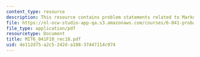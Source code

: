 ```yaml
---
content_type: resource
description: This resource contains problem statements related to Markov chains.
file: https://ol-ocw-studio-app-qa.s3.amazonaws.com/courses/6-041-probabilistic-systems-analysis-and-applied-probability-fall-2010/4e112d75a2c5242da18837447114c974_MIT6_041F10_rec18.pdf
file_type: application/pdf
resourcetype: Document
title: MIT6_041F10_rec18.pdf
uid: 4e112d75-a2c5-242d-a188-37447114c974
---
```

